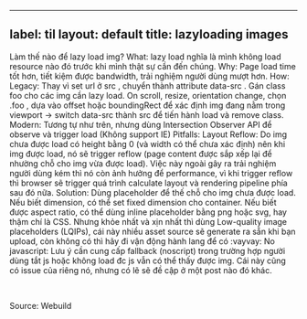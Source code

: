 
---
label: til
layout: default
title: lazyloading images
---
Làm thế nào để lazy load img?
What: lazy load nghĩa là mình không load resource nào đó trước khi mình thật sự cần đến chúng.
Why: Page load time tốt hơn, tiết kiệm được bandwidth, trải nghiệm người dùng mượt hơn.
How:
Legacy: Thay vì set url ở src , chuyển thành attribute data-src . Gán class foo  cho các img cần lazy load. On scroll, resize, orientation change, chọn .foo , dựa vào offset hoặc boundingRect để xác định img đang nằm trong viewport -> switch data-src thành src để tiến hành load và remove class.
Modern: Tương tự như trên, nhưng dùng Intersection Observer API để observe và trigger load (Không support IE)
Pitfalls:
Layout Reflow: Do img chưa được load có height bằng 0 (và width có thể chưa xác định) nên khi img được load, nó sẽ trigger reflow (page content được sắp xếp lại để nhường chỗ cho img vừa được load). Việc này ngoài gây ra trải nghiệm người dùng kém thì nó còn ảnh hưởng để performance, vì khi trigger reflow thì browser sẽ trigger quá trình calculate layout và rendering pipeline phía sau đó nữa. Solution: Dùng placeholder để thế chỗ cho img chưa được load. Nếu biết dimension, có thể set fixed dimension cho container. Nếu biết được aspect ratio, có thể dùng inline placeholder bằng png hoặc svg, hay thậm chí là CSS. Nhưng khỏe nhất và xịn nhất thì dùng Low-quality image placeholders (LQIPs), cái này nhiều asset source sẽ generate ra sẵn khi bạn upload, còn không có thì hãy đi vận động hành lang để có :vayvay:
No javascript: Lưu ý cần cung cấp fallback (noscript) trong trường hợp người dùng tắt js hoặc không load đc js vẫn có thể thấy được img. Cái này cũng có issue của riêng nó, nhưng có lẽ sẽ đề cập ở một post nào đó khác.


<br>

Source: Webuild

